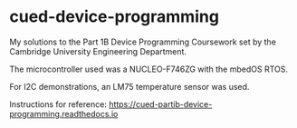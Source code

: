 # cued-device-programming

My solutions to the Part 1B Device Programming Coursework set by the Cambridge University Engineering Department.

The microcontroller used was a NUCLEO-F746ZG with the mbedOS RTOS.

For I2C demonstrations, an LM75 temperature sensor was used.

Instructions for reference: https://cued-partib-device-programming.readthedocs.io